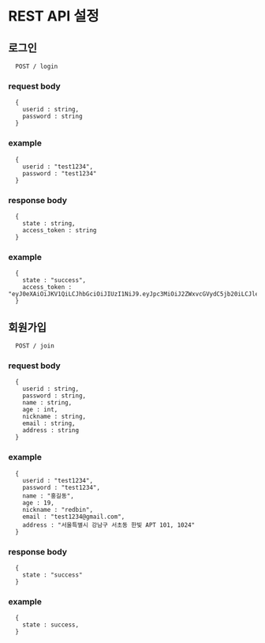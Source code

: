 # REST API 설정

## 로그인
```
  POST / login
```
### request body
```
  {
    userid : string,
    password : string
  }
```
### example
```
  {
    userid : "test1234",
    password : "test1234"
  }
```
### response body
```
  { 
    state : string,
    access_token : string
  }
```
### example
```
  {
    state : "success",
    access_token : "eyJ0eXAiOiJKV1QiLCJhbGciOiJIUzI1NiJ9.eyJpc3MiOiJ2ZWxvcGVydC5jb20iLCJleHAiOiIxNDg1MjcwMDAwMDAwIiwiaHR0cHM6Ly92ZWxvcGVydC5jb20vand0X2NsYWltcy9pc19hZG1pbiI6dHJ1ZSwidXNlcklkIjoiMTEwMjgzNzM3MjcxMDIiLCJ1c2VybmFtZSI6InZlbG9wZXJ0In0"
  }
```
##  회원가입
```
  POST / join
```
### request body
```
  {
    userid : string,
    password : string,
    name : string,
    age : int,
    nickname : string,
    email : string,
    address : string
  }
```
### example
```
  {
    userid : "test1234",
    password : "test1234",
    name : "홍길동",
    age : 19,
    nickname : "redbin",
    email : "test1234@gmail.com",
    address : "서울특별시 강남구 서초동 한빛 APT 101, 1024"
  }
```
### response body
```
  { 
    state : "success"
  }
```
### example
```
  {
    state : success,
  }
```
